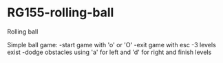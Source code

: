 # RG155-rolling-ball
Rolling ball

Simple ball game:
-start game with 'o' or 'O'
-exit game with esc
-3 levels exist
-dodge obstacles using 'a' for left and 'd' for right and finish levels
